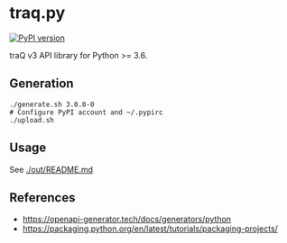 # traq.py

[![PyPI version](https://badge.fury.io/py/traq.svg)](https://badge.fury.io/py/traq)

traQ v3 API library for Python >= 3.6.

## Generation

```shell
./generate.sh 3.0.0-0
# Configure PyPI account and ~/.pypirc
./upload.sh
```

## Usage

See [./out/README.md](./out/README.md)

## References

- https://openapi-generator.tech/docs/generators/python
- https://packaging.python.org/en/latest/tutorials/packaging-projects/

